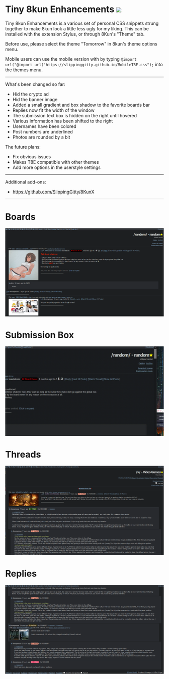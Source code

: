 # Tiny 8kun Enhancements [![](https://img.shields.io/badge/install%20with-stylus-006666?style=flat-square)](https://raw.githubusercontent.com/SlippingGitty/Tiny-8kun-Enhancements/main/T8E.user.css)
Tiny 8kun Enhancements is a various set of personal CSS snippets strung together to make 8kun look a little less ugly for my liking. This can be installed with the extension Stylus, or through 8Kun's "Theme" tab.

Before use, please select the theme "Tomorrow" in 8kun's theme options menu. 

Mobile users can use the mobile version with by typing `@import url("@import url("https://slippinggitty.github.io/MobileT8E.css");` into the themes menu.
___
What's been changed so far: 

* Hid the crypto ad
* Hid the banner image
* Added a small gradient and box shadow to the favorite boards bar
* Replies now fit the width of the window
* The submission text box is hidden on the right until hovered
* Various information has been shifted to the right
* Usernames have been colored 
* Post numbers are underlined
* Photos are rounded by a bit

The future plans:

* Fix obvious issues
* Makes T8E compatible with other themes
* Add more options in the userstyle settings
___

Additional add-ons:

* https://github.com/SlippingGitty/8KunX
___

# Boards
![screenshot](https://raw.githubusercontent.com/SlippingGitty/Tiny-8kun-Enhancements/main/screenshots/after.png)

# Submission Box
![screenshot](https://raw.githubusercontent.com/SlippingGitty/Tiny-8kun-Enhancements/main/screenshots/post.gif) 

# Threads
![screenshot](https://raw.githubusercontent.com/SlippingGitty/Tiny-8kun-Enhancements/main/screenshots/post.png) 

# Replies
![screenshot](https://raw.githubusercontent.com/SlippingGitty/Tiny-8kun-Enhancements/main/screenshots/replies.png) 
